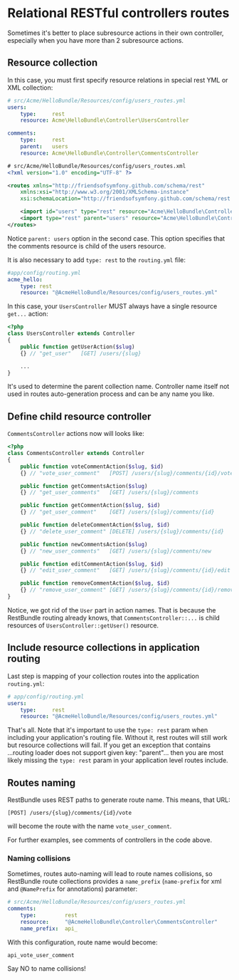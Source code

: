 Relational RESTful controllers routes
=====================================

Sometimes it's better to place subresource actions in their own controller, especially when
you have more than 2 subresource actions.

## Resource collection

In this case, you must first specify resource relations in special rest YML or XML collection:

```yaml
# src/Acme/HelloBundle/Resources/config/users_routes.yml
users:
    type:     rest
    resource: Acme\HelloBundle\Controller\UsersController

comments:
    type:     rest
    parent:   users
    resource: Acme\HelloBundle\Controller\CommentsController
```

```xml
# src/Acme/HelloBundle/Resources/config/users_routes.xml
<?xml version="1.0" encoding="UTF-8" ?>

<routes xmlns="http://friendsofsymfony.github.com/schema/rest"
    xmlns:xsi="http://www.w3.org/2001/XMLSchema-instance"
    xsi:schemaLocation="http://friendsofsymfony.github.com/schema/rest https://raw.github.com/FriendsOfSymfony/FOSRestBundle/master/Resources/config/schema/routing/rest_routing-1.0.xsd">

    <import id="users" type="rest" resource="Acme\HelloBundle\Controller\UsersController" />
    <import type="rest" parent="users" resource="Acme\HelloBundle\Controller\CommentsController" />
</routes>
```

Notice ``parent: users`` option in the second case. This option specifies that the comments resource
is child of the users resource.

It is also necessary to add ``type: rest`` to the ``routing.yml`` file:

```yaml
#app/config/routing.yml
acme_hello:
    type: rest
    resource: "@AcmeHelloBundle/Resources/config/users_routes.yml"
```

In this case, your ``UsersController`` MUST always have a single resource ``get...`` action:

```php
<?php
class UsersController extends Controller
{
    public function getUserAction($slug)
    {} // "get_user"   [GET] /users/{slug}

    ...
}
```

It's used to determine the parent collection name. Controller name itself not used in routes
auto-generation process and can be any name you like.

## Define child resource controller

``CommentsController`` actions now will looks like:

```php
<?php
class CommentsController extends Controller
{
    public function voteCommentAction($slug, $id)
    {} // "vote_user_comment"   [POST] /users/{slug}/comments/{id}/vote

    public function getCommentsAction($slug)
    {} // "get_user_comments"   [GET] /users/{slug}/comments

    public function getCommentAction($slug, $id)
    {} // "get_user_comment"    [GET] /users/{slug}/comments/{id}

    public function deleteCommentAction($slug, $id)
    {} // "delete_user_comment" [DELETE] /users/{slug}/comments/{id}

    public function newCommentsAction($slug)
    {} // "new_user_comments"   [GET] /users/{slug}/comments/new

    public function editCommentAction($slug, $id)
    {} // "edit_user_comment"   [GET] /users/{slug}/comments/{id}/edit

    public function removeCommentAction($slug, $id)
    {} // "remove_user_comment" [GET] /users/{slug}/comments/{id}/remove
}
```

Notice, we got rid of the ``User`` part in action names. That is because the RestBundle routing
already knows, that ``CommentsController::...`` is child resources of ``UsersController::getUser()``
resource.

## Include resource collections in application routing

Last step is mapping of your collection routes into the application ``routing.yml``:

```yaml
# app/config/routing.yml
users:
    type:     rest
    resource: "@AcmeHelloBundle/Resources/config/users_routes.yml"
```

That's all. Note that it's important to use the ``type: rest`` param when including your application's
routing file. Without it, rest routes will still work but resource collections will fail. If you get an
exception that contains ...routing loader does not support given key: "parent"... then you are most likely missing
the ``type: rest`` param in your application level routes include.

## Routes naming

RestBundle uses REST paths to generate route name. This means, that URL:

    [POST] /users/{slug}/comments/{id}/vote

will become the route with the name ``vote_user_comment``.

For further examples, see comments of controllers in the code above.

### Naming collisions

Sometimes, routes auto-naming will lead to route names collisions, so RestBundle route
collections provides a ``name_prefix`` (``name-prefix`` for xml and ``@NamePrefix`` for
annotations) parameter:

```yaml
# src/Acme/HelloBundle/Resources/config/users_routes.yml
comments:
    type:         rest
    resource:     "@AcmeHelloBundle\Controller\CommentsController"
    name_prefix:  api_
```

With this configuration, route name would become:

    api_vote_user_comment

Say NO to name collisions!
